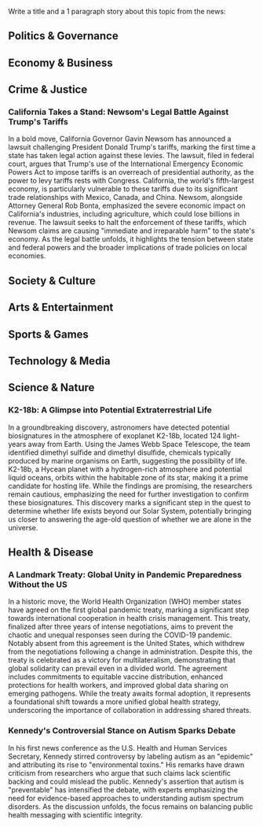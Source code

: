 Write a title and a 1 paragraph story about this topic from the news:

## Politics & Governance

## Economy & Business

## Crime & Justice

### California Takes a Stand: Newsom's Legal Battle Against Trump's Tariffs

In a bold move, California Governor Gavin Newsom has announced a lawsuit challenging President Donald Trump's tariffs, marking the first time a state has taken legal action against these levies. The lawsuit, filed in federal court, argues that Trump's use of the International Emergency Economic Powers Act to impose tariffs is an overreach of presidential authority, as the power to levy tariffs rests with Congress. California, the world's fifth-largest economy, is particularly vulnerable to these tariffs due to its significant trade relationships with Mexico, Canada, and China. Newsom, alongside Attorney General Rob Bonta, emphasized the severe economic impact on California's industries, including agriculture, which could lose billions in revenue. The lawsuit seeks to halt the enforcement of these tariffs, which Newsom claims are causing "immediate and irreparable harm" to the state's economy. As the legal battle unfolds, it highlights the tension between state and federal powers and the broader implications of trade policies on local economies.

## Society & Culture

## Arts & Entertainment

## Sports & Games

## Technology & Media

## Science & Nature

### K2-18b: A Glimpse into Potential Extraterrestrial Life

In a groundbreaking discovery, astronomers have detected potential biosignatures in the atmosphere of exoplanet K2-18b, located 124 light-years away from Earth. Using the James Webb Space Telescope, the team identified dimethyl sulfide and dimethyl disulfide, chemicals typically produced by marine organisms on Earth, suggesting the possibility of life. K2-18b, a Hycean planet with a hydrogen-rich atmosphere and potential liquid oceans, orbits within the habitable zone of its star, making it a prime candidate for hosting life. While the findings are promising, the researchers remain cautious, emphasizing the need for further investigation to confirm these biosignatures. This discovery marks a significant step in the quest to determine whether life exists beyond our Solar System, potentially bringing us closer to answering the age-old question of whether we are alone in the universe.

## Health & Disease

### A Landmark Treaty: Global Unity in Pandemic Preparedness Without the US

In a historic move, the World Health Organization (WHO) member states have agreed on the first global pandemic treaty, marking a significant step towards international cooperation in health crisis management. This treaty, finalized after three years of intense negotiations, aims to prevent the chaotic and unequal responses seen during the COVID-19 pandemic. Notably absent from this agreement is the United States, which withdrew from the negotiations following a change in administration. Despite this, the treaty is celebrated as a victory for multilateralism, demonstrating that global solidarity can prevail even in a divided world. The agreement includes commitments to equitable vaccine distribution, enhanced protections for health workers, and improved global data sharing on emerging pathogens. While the treaty awaits formal adoption, it represents a foundational shift towards a more unified global health strategy, underscoring the importance of collaboration in addressing shared threats.

### Kennedy's Controversial Stance on Autism Sparks Debate

In his first news conference as the U.S. Health and Human Services Secretary, Kennedy stirred controversy by labeling autism as an "epidemic" and attributing its rise to "environmental toxins." His remarks have drawn criticism from researchers who argue that such claims lack scientific backing and could mislead the public. Kennedy's assertion that autism is "preventable" has intensified the debate, with experts emphasizing the need for evidence-based approaches to understanding autism spectrum disorders. As the discussion unfolds, the focus remains on balancing public health messaging with scientific integrity.
